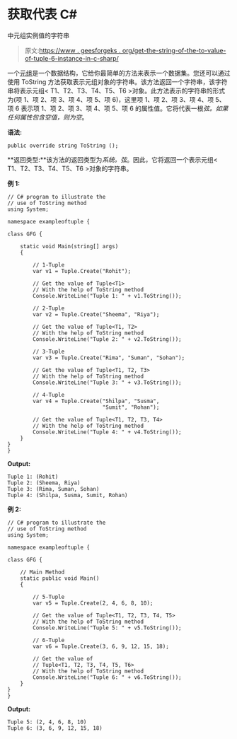 # 获取代表 C#

中元组<t1>实例值的字符串</t1>

> 原文:[https://www . geesforgeks . org/get-the-string-of-the-to-value-of-tuple-6-instance-in-c-sharp/](https://www.geeksforgeeks.org/getting-the-string-that-represent-the-value-of-the-tuple-6-instance-in-c-sharp/)

一个[元组](https://www.geeksforgeeks.org/c-sharp-tuple/)是一个数据结构，它给你最简单的方法来表示一个数据集。您还可以通过使用 ToString 方法获取表示元组对象的字符串。该方法返回一个字符串，该字符串将表示元组< T1、T2、T3、T4、T5、T6 >对象。此方法表示的字符串的形式为(项 1、项 2、项 3、项 4、项 5、项 6)，这里项 1、项 2、项 3、项 4、项 5、项 6 表示项 1、项 2、项 3、项 4、项 5、项 6 的属性值。它将代表一根*弦。如果任何属性包含空值，则为空*。

**语法:**

```
public override string ToString ();
```

**返回类型:**该方法的返回类型为*系统。弦*。因此，它将返回一个表示元组< T1、T2、T3、T4、T5、T6 >对象的字符串。

**例 1:**

```
// C# program to illustrate the 
// use of ToString method
using System;

namespace exampleoftuple {

class GFG {

    static void Main(string[] args)
    { 

        // 1-Tuple
        var v1 = Tuple.Create("Rohit");

        // Get the value of Tuple<T1>
        // With the help of ToString method
        Console.WriteLine("Tuple 1: " + v1.ToString());

        // 2-Tuple
        var v2 = Tuple.Create("Sheema", "Riya");

        // Get the value of Tuple<T1, T2>
        // With the help of ToString method
        Console.WriteLine("Tuple 2: " + v2.ToString());

        // 3-Tuple
        var v3 = Tuple.Create("Rima", "Suman", "Sohan");

        // Get the value of Tuple<T1, T2, T3>
        // With the help of ToString method
        Console.WriteLine("Tuple 3: " + v3.ToString());

        // 4-Tuple
        var v4 = Tuple.Create("Shilpa", "Susma",
                              "Sumit", "Rohan");

        // Get the value of Tuple<T1, T2, T3, T4>
        // With the help of ToString method
        Console.WriteLine("Tuple 4: " + v4.ToString());
    }
}
}
```

**Output:**

```
Tuple 1: (Rohit)
Tuple 2: (Sheema, Riya)
Tuple 3: (Rima, Suman, Sohan)
Tuple 4: (Shilpa, Susma, Sumit, Rohan)

```

**例 2:**

```
// C# program to illustrate the
// use of ToString method
using System;

namespace exampleoftuple {

class GFG {

    // Main Method
    static public void Main()
    {

        // 5-Tuple
        var v5 = Tuple.Create(2, 4, 6, 8, 10);

        // Get the value of Tuple<T1, T2, T3, T4, T5>
        // With the help of ToString method
        Console.WriteLine("Tuple 5: " + v5.ToString());

        // 6-Tuple
        var v6 = Tuple.Create(3, 6, 9, 12, 15, 18);

        // Get the value of 
        // Tuple<T1, T2, T3, T4, T5, T6>
        // With the help of ToString method
        Console.WriteLine("Tuple 6: " + v6.ToString());
    }
}
}
```

**Output:**

```
Tuple 5: (2, 4, 6, 8, 10)
Tuple 6: (3, 6, 9, 12, 15, 18)

```